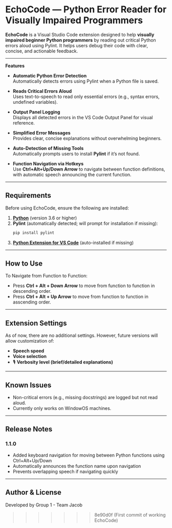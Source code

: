 
# EchoCode — Python Error Reader for Visually Impaired Programmers

**EchoCode** is a Visual Studio Code extension designed to help **visually impaired beginner Python programmers** by reading out critical Python errors aloud using Pylint. It helps users debug their code with clear, concise, and actionable feedback.

---
**Features**

- **Automatic Python Error Detection**  
  Automatically detects errors using Pylint when a Python file is saved.

- **Reads Critical Errors Aloud**  
  Uses text-to-speech to read only essential errors (e.g., syntax errors, undefined variables).

- **Output Panel Logging**  
  Displays all detected errors in the VS Code Output Panel for visual reference.

- **Simplified Error Messages**  
  Provides clear, concise explanations without overwhelming beginners.

- **Auto-Detection of Missing Tools**  
  Automatically prompts users to install **Pylint** if it’s not found.

- **Function Navigation via Hotkeys**  
  Use **Ctrl+Alt+Up/Down Arrow** to navigate between function definitions, with automatic speech announcing the current function.

---

##  **Requirements**

Before using EchoCode, ensure the following are installed:

1. **[Python](https://www.python.org/downloads/)** (version 3.6 or higher)
2. **Pylint** (automatically detected; will prompt for installation if missing):
   ```bash
   pip install pylint
   ```
3. **[Python Extension for VS Code](https://marketplace.visualstudio.com/items?itemName=ms-python.python)** (auto-installed if missing)
---
## **How to Use**

To Navigate from Function to Function: 
- Press **Ctrl + Alt + Down Arrow** to move from function to function in descending order.
- Press **Ctrl + Alt + Up Arrow** to move from function to function in asscending order. 
---

##  **Extension Settings**

As of now, there are no additional settings. However, future versions will allow customization of:

-  **Speech speed**  
-  **Voice selection**  
- 🎙 **Verbosity level (brief/detailed explanations)**  

---

##  **Known Issues**

- Non-critical errors (e.g., missing docstrings) are logged but not read aloud.
- Currently only works on WindowOS machines.

---

## **Release Notes**

### **1.1.0**
- Added keyboard navigation for moving between Python functions using Ctrl+Alt+Up/Down
- Automatically announces the function name upon navigation
- Prevents overlapping speech if navigating quickly
---

## **Author & License**

Developed by Group 1 - Team Jacob  
>>>>>>> 8e90d0f (First commit of working EchoCode)
